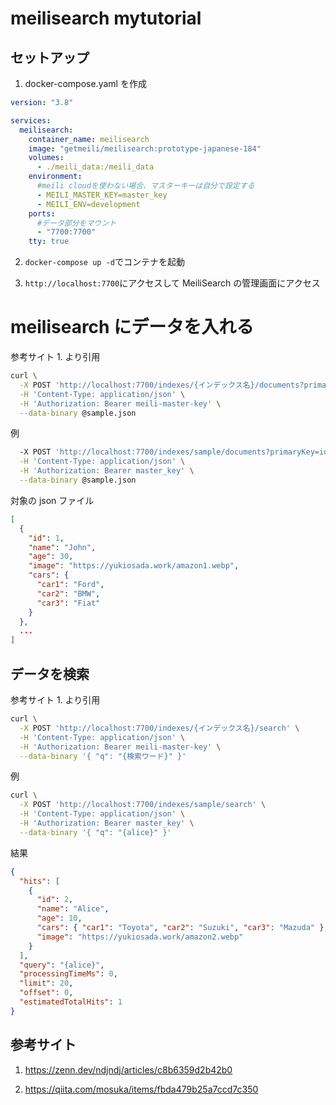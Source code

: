 # meilisearch mytutorial

## セットアップ

1. docker-compose.yaml を作成

```yaml
version: "3.8"

services:
  meilisearch:
    container_name: meilisearch
    image: "getmeili/meilisearch:prototype-japanese-184"
    volumes:
      - ./meili_data:/meili_data
    environment:
      #meili cloudを使わない場合、マスターキーは自分で設定する
      - MEILI_MASTER_KEY=master_key
      - MEILI_ENV=development
    ports:
      #データ部分をマウント
      - "7700:7700"
    tty: true
```

2. `docker-compose up -d`でコンテナを起動

3. `http://localhost:7700`にアクセスして MeiliSearch の管理画面にアクセス

# meilisearch にデータを入れる

参考サイト 1. より引用

```sh
curl \
  -X POST 'http://localhost:7700/indexes/{インデックス名}/documents?primaryKey={任意のキー}' \
  -H 'Content-Type: application/json' \
  -H 'Authorization: Bearer meili-master-key' \
  --data-binary @sample.json
```

例

```sh
  -X POST 'http://localhost:7700/indexes/sample/documents?primaryKey=id' \
  -H 'Content-Type: application/json' \
  -H 'Authorization: Bearer master_key' \
  --data-binary @sample.json
```

対象の json ファイル

```json
[
  {
    "id": 1,
    "name": "John",
    "age": 30,
    "image": "https://yukiosada.work/amazon1.webp",
    "cars": {
      "car1": "Ford",
      "car2": "BMW",
      "car3": "Fiat"
    }
  },
  ...
]

```

## データを検索

参考サイト 1. より引用

```sh
curl \
  -X POST 'http://localhost:7700/indexes/{インデックス名}/search' \
  -H 'Content-Type: application/json' \
  -H 'Authorization: Bearer meili-master-key' \
  --data-binary '{ "q": "{検索ワード}" }'
```

例

```sh
curl \
  -X POST 'http://localhost:7700/indexes/sample/search' \
  -H 'Content-Type: application/json' \
  -H 'Authorization: Bearer master_key' \
  --data-binary '{ "q": "{alice}" }'
```

結果

```json
{
  "hits": [
    {
      "id": 2,
      "name": "Alice",
      "age": 10,
      "cars": { "car1": "Toyota", "car2": "Suzuki", "car3": "Mazuda" },
      "image": "https://yukiosada.work/amazon2.webp"
    }
  ],
  "query": "{alice}",
  "processingTimeMs": 0,
  "limit": 20,
  "offset": 0,
  "estimatedTotalHits": 1
}
```

## 参考サイト

1. https://zenn.dev/ndjndj/articles/c8b6359d2b42b0

2. https://qiita.com/mosuka/items/fbda479b25a7ccd7c350

